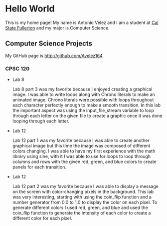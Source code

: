 # Hello World

This is my home page! My name is Antonio Velez and I am a student at [Cal State Fullerton](http://www.fullerton.edu/) and my major is Computer Science.

## Computer Science Projects

My GitHub page is http://github.com/Avelez164.

### CPSC 120

* Lab 8

    Lab 8 part 3 was my favorite because I enjoyed creating a graphical image. I was able to write loops along with Chrono literals to make an animated image. Chrono literals were possible with loops throughout each character perfectly enough to make a smooth transition. In this lab the important aspect was using the input_file_stream variable to loop through each letter on the given file to create a graphic once it was done looping through each letter.

* Lab 12

    Lab 12 part 1 was my favorite because I was able to create another graphical image but this time the image was composed of different colors changing. I was able to have my first experience with the math library using sine, with it I was able to use for loops to loop through columns and rows with the given red, green, and blue colors to create panels for each transition.


* Lab 12

    Lab 12 part 2 was my favorite because I was able to display a message on the screen with color-changing pixels in the background. This lab was very interesting, starting with using the coin_flip function and a number generator from 0.0 to 1.0 to display the color on each pixel. To generate different colors I used red, green, and blue and used the coin_flip function to generate the intensity of each color to create a different color for each pixel.
